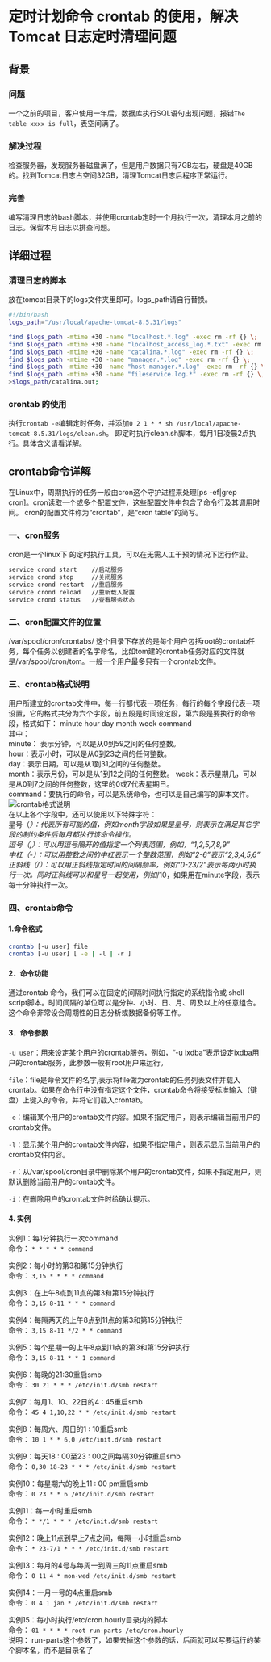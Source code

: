 # 定时计划命令 crontab 的使用，解决 Tomcat 日志定时清理问题
## 背景
### 问题
一个之前的项目，客户使用一年后，数据库执行SQL语句出现问题，报错`The table xxxx is full`，表空间满了。
### 解决过程
检查服务器，发现服务器磁盘满了，但是用户数据只有7GB左右，硬盘是40GB的。找到Tomcat日志占空间32GB，清理Tomcat日志后程序正常运行。
### 完善
编写清理日志的bash脚本，并使用crontab定时一个月执行一次，清理本月之前的日志。保留本月日志以排查问题。
## 详细过程
### 清理日志的脚本
放在tomcat目录下的logs文件夹里即可。logs_path请自行替换。
```bash
#!/bin/bash
logs_path="/usr/local/apache-tomcat-8.5.31/logs"

find $logs_path -mtime +30 -name "localhost.*.log" -exec rm -rf {} \;
find $logs_path -mtime +30 -name "localhost_access_log.*.txt" -exec rm -rf {} \;
find $logs_path -mtime +30 -name "catalina.*.log" -exec rm -rf {} \;
find $logs_path -mtime +30 -name "manager.*.log" -exec rm -rf {} \;
find $logs_path -mtime +30 -name "host-manager.*.log" -exec rm -rf {} \;
find $logs_path -mtime +30 -name "fileservice.log.*" -exec rm -rf {} \;
>$logs_path/catalina.out;
```
### crontab 的使用
执行`crontab -e`编辑定时任务，并添加`0 2 1 * * sh /usr/local/apache-tomcat-8.5.31/logs/clean.sh`。
即定时执行clean.sh脚本，每月1日凌晨2点执行。具体含义请看详解。
## crontab命令详解
在Linux中，周期执行的任务一般由cron这个守护进程来处理[ps -ef|grep cron]。cron读取一个或多个配置文件，这些配置文件中包含了命令行及其调用时间。
cron的配置文件称为“crontab”，是“cron table”的简写。
### 一、cron服务
cron是一个linux下 的定时执行工具，可以在无需人工干预的情况下运行作业。
```bash
service crond start    //启动服务
service crond stop     //关闭服务
service crond restart  //重启服务
service crond reload   //重新载入配置
service crond status   //查看服务状态 
```
### 二、cron配置文件的位置
/var/spool/cron/crontabs/ 这个目录下存放的是每个用户包括root的crontab任务，每个任务以创建者的名字命名，比如tom建的crontab任务对应的文件就是/var/spool/cron/tom。一般一个用户最多只有一个crontab文件。
### 三、crontab格式说明
用户所建立的crontab文件中，每一行都代表一项任务，每行的每个字段代表一项设置，它的格式共分为六个字段，前五段是时间设定段，第六段是要执行的命令段，格式如下：
minute hour day month week command  
其中：     
minute： 表示分钟，可以是从0到59之间的任何整数。   
hour：表示小时，可以是从0到23之间的任何整数。  
day：表示日期，可以是从1到31之间的任何整数。   
month：表示月份，可以是从1到12之间的任何整数。 
week：表示星期几，可以是从0到7之间的任何整数，这里的0或7代表星期日。  
command：要执行的命令，可以是系统命令，也可以是自己编写的脚本文件。   
![crontab格式说明](/img/linux/1_1.png)  
在以上各个字段中，还可以使用以下特殊字符：   
星号（*）：代表所有可能的值，例如month字段如果是星号，则表示在满足其它字段的制约条件后每月都执行该命令操作。   
逗号（,）：可以用逗号隔开的值指定一个列表范围，例如，“1,2,5,7,8,9”    
中杠（-）：可以用整数之间的中杠表示一个整数范围，例如“2-6”表示“2,3,4,5,6”   
正斜线（/）：可以用正斜线指定时间的间隔频率，例如“0-23/2”表示每两小时执行一次。同时正斜线可以和星号一起使用，例如*/10，如果用在minute字段，表示每十分钟执行一次。
### 四、crontab命令
#### 1.命令格式
```bash
crontab [-u user] file
crontab [-u user] [ -e | -l | -r ]
```
#### 2．命令功能
通过crontab 命令，我们可以在固定的间隔时间执行指定的系统指令或 shell script脚本。时间间隔的单位可以是分钟、小时、日、月、周及以上的任意组合。这个命令非常设合周期性的日志分析或数据备份等工作。
#### 3．命令参数

`-u user`：用来设定某个用户的crontab服务，例如，“-u ixdba”表示设定ixdba用户的crontab服务，此参数一般有root用户来运行。
  
`file`：file是命令文件的名字,表示将file做为crontab的任务列表文件并载入crontab。如果在命令行中没有指定这个文件，crontab命令将接受标准输入（键盘）上键入的命令，并将它们载入crontab。
   
`-e`：编辑某个用户的crontab文件内容。如果不指定用户，则表示编辑当前用户的crontab文件。
  
`-l`：显示某个用户的crontab文件内容，如果不指定用户，则表示显示当前用户的crontab文件内容。
    
`-r`：从/var/spool/cron目录中删除某个用户的crontab文件，如果不指定用户，则默认删除当前用户的crontab文件。
 
`-i`：在删除用户的crontab文件时给确认提示。
#### 4. 实例
实例1：每1分钟执行一次command     
命令：
`* * * * * command`

实例2：每小时的第3和第15分钟执行      
命令：
`3,15 * * * * command`

实例3：在上午8点到11点的第3和第15分钟执行        
命令：
`3,15 8-11 * * * command`
    
实例4：每隔两天的上午8点到11点的第3和第15分钟执行        
命令：
`3,15 8-11 */2 * * command`

实例5：每个星期一的上午8点到11点的第3和第15分钟执行       
命令：
`3,15 8-11 * * 1 command`

实例6：每晚的21:30重启smb       
命令：
`30 21 * * * /etc/init.d/smb restart`

实例7：每月1、10、22日的4 : 45重启smb      
命令：
`45 4 1,10,22 * * /etc/init.d/smb restart`

实例8：每周六、周日的1 : 10重启smb      
命令：
`10 1 * * 6,0 /etc/init.d/smb restart`

实例9：每天18 : 00至23 : 00之间每隔30分钟重启smb      
命令：
`0,30 18-23 * * * /etc/init.d/smb restart`

实例10：每星期六的晚上11 : 00 pm重启smb         
命令：
`0 23 * * 6 /etc/init.d/smb restart`

实例11：每一小时重启smb      
命令：
`* */1 * * * /etc/init.d/smb restart`

实例12：晚上11点到早上7点之间，每隔一小时重启smb        
命令：
`* 23-7/1 * * * /etc/init.d/smb restart`

实例13：每月的4号与每周一到周三的11点重启smb      
命令：
`0 11 4 * mon-wed /etc/init.d/smb restart`

实例14：一月一号的4点重启smb       
命令：
`0 4 1 jan * /etc/init.d/smb restart`

实例15：每小时执行/etc/cron.hourly目录内的脚本        
命令：
`01 * * * * root run-parts /etc/cron.hourly`        
说明：
run-parts这个参数了，如果去掉这个参数的话，后面就可以写要运行的某个脚本名，而不是目录名了
